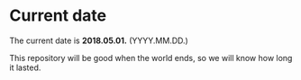 # Current date

The current date is **2018.05.01.** (YYYY.MM.DD.)

This repository will be good when the world ends, so we will know how long it lasted.